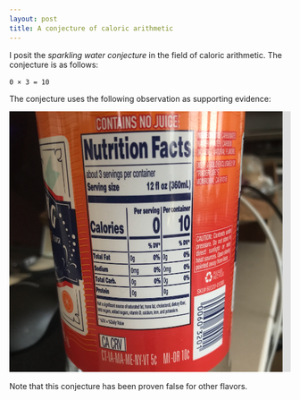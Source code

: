 ```yaml
---
layout: post
title: A conjecture of caloric arithmetic
---
```


I posit the *sparkling water conjecture* in the field of caloric arithmetic. The conjecture is as follows: 

    0 × 3 = 10

The conjecture uses the following observation as supporting evidence:

![Transition example](/images/caloric_arithmetic.png)

Note that this conjecture has been proven false for other flavors.